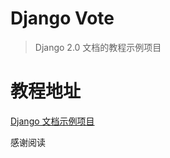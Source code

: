 # Django Vote

> Django 2.0 文档的教程示例项目

# 教程地址

[Django 文档示例项目](https://docs.djangoproject.com/zh-hans/2.0/intro/tutorial01/)

感谢阅读